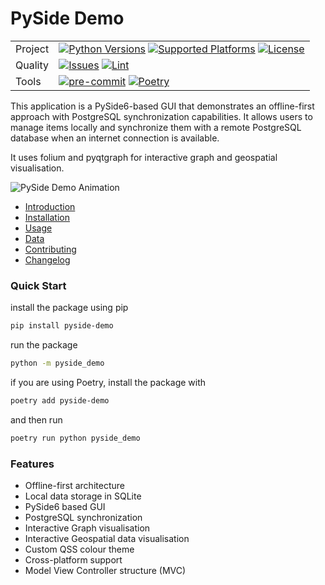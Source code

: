 # PySide Demo

|   |   |
|---|---|
|Project|[![Python Versions](https://img.shields.io/badge/Python-3.9%20%7C%203.10%20%7C%203.11%20%7C%203.12-blue?logo=python&logoColor=white)](https://www.python.org/) [![Supported Platforms](https://img.shields.io/badge/Platform-Windows%20%7C%20macOS%20%7C%20Linux-blue)](https://github.com/deltodon/pyside-demo) [![License](https://img.shields.io/github/license/deltodon/pyside-demo)](LICENSE) |
|Quality| [![Issues](https://img.shields.io/github/issues/deltodon/pyside-demo)](https://github.com/deltodon/pyside-demo/issues) [![Lint](https://img.shields.io/badge/Lint-black%20%7C%20isort%20%7C%20flake8%20%7C%20mypy%20%7C%20pymarkdown-blue)](https://github.com/deltodon/pyside-demo/blob/main/.pre-commit-config.yaml) |
| Tools | [![pre-commit](https://img.shields.io/badge/pre--commit-enabled-brightgreen?logo=pre-commit)](https://pre-commit.com/) [![Poetry](https://img.shields.io/endpoint?url=https://python-poetry.org/badge/v0.json)](https://python-poetry.org/) |

This application is a PySide6-based GUI that demonstrates an offline-first approach with PostgreSQL synchronization capabilities.
It allows users to manage items locally and synchronize them with a remote PostgreSQL database when an internet connection is available.

It uses folium and pyqtgraph for interactive graph and geospatial visualisation.

![PySide Demo Animation](https://deltodon.github.io/pyside-demo/_images/pyside-demo-anim.gif)

* [Introduction](https://deltodon.github.io/pyside-demo/introduction.html)
* [Installation](https://deltodon.github.io/pyside-demo/installation.html)
* [Usage](https://deltodon.github.io/pyside-demo/usage.html)
* [Data](https://deltodon.github.io/pyside-demo/data.html)
* [Contributing](https://deltodon.github.io/pyside-demo/contributing.html)
* [Changelog](https://deltodon.github.io/pyside-demo/changelog.html)

### Quick Start

install the package using pip

```bash
pip install pyside-demo
```

run the package

```bash
python -m pyside_demo
```

if you are using Poetry, install the package  with

```bash
poetry add pyside-demo
```

and then run

```bash
poetry run python pyside_demo
```

### Features

* Offline-first architecture
* Local data storage in SQLite
* PySide6 based GUI
* PostgreSQL synchronization
* Interactive Graph visualisation
* Interactive Geospatial data visualisation
* Custom QSS colour theme
* Cross-platform support
* Model View Controller structure (MVC)
